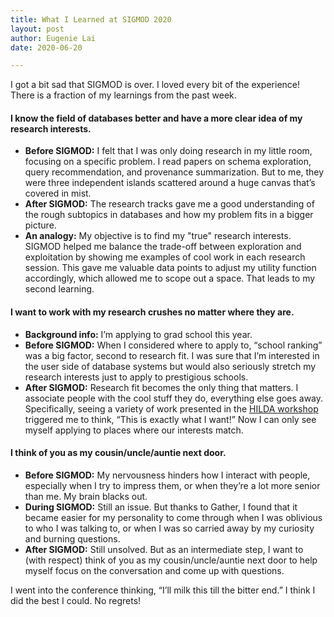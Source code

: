 ```yaml
---
title: What I Learned at SIGMOD 2020
layout: post
author: Eugenie Lai
date: 2020-06-20

---
```


I got a bit sad that SIGMOD is over. I loved every bit of the experience! There is a fraction of my learnings from the past week.

#### I know the field of databases better and have a more clear idea of my research interests.
* **Before SIGMOD:** I felt that I was only doing research in my little room, focusing on a specific problem. I read papers on schema exploration, query recommendation, and provenance summarization. But to me, they were three independent islands scattered around a huge canvas that’s covered in mist.
* **After SIGMOD:** The research tracks gave me a good understanding of the rough subtopics in databases and how my problem fits in a bigger picture.
* **An analogy:** My objective is to find my "true" research interests. SIGMOD helped me balance the trade-off between exploration and exploitation by showing me examples of cool work in each research session. This gave me valuable data points to adjust my utility function accordingly, which allowed me to scope out a space. That leads to my second learning.

#### I want to work with my research crushes no matter where they are.
* **Background info:** I’m applying to grad school this year.
* **Before SIGMOD:** When I considered where to apply to, “school ranking” was a big factor, second to research fit. I was sure that I’m interested in the user side of database systems but would also seriously stretch my research interests just to apply to prestigious schools.
* **After SIGMOD:** Research fit becomes the only thing that matters. I associate people with the cool stuff they do, everything else goes away. Specifically, seeing a variety of work presented in the [HILDA workshop](https://hilda.io/2020/) triggered me to think, “This is exactly what I want!” Now I can only see myself applying to places where our interests match. 

#### I think of you as my cousin/uncle/auntie next door. 
* **Before SIGMOD:** My nervousness hinders how I interact with people, especially when I try to impress them, or when they’re a lot more senior than me. My brain blacks out. 
* **During SIGMOD:** Still an issue. But thanks to Gather, I found that it became easier for my personality to come through when I was oblivious to who I was talking to, or when I was so carried away by my curiosity and burning questions.
* **After SIGMOD:** Still unsolved. But as an intermediate step, I want to (with respect) think of you as my cousin/uncle/auntie next door to help myself focus on the conversation and come up with questions. 

I went into the conference thinking, “I’ll milk this till the bitter end.” I think I did the best I could. No regrets!


